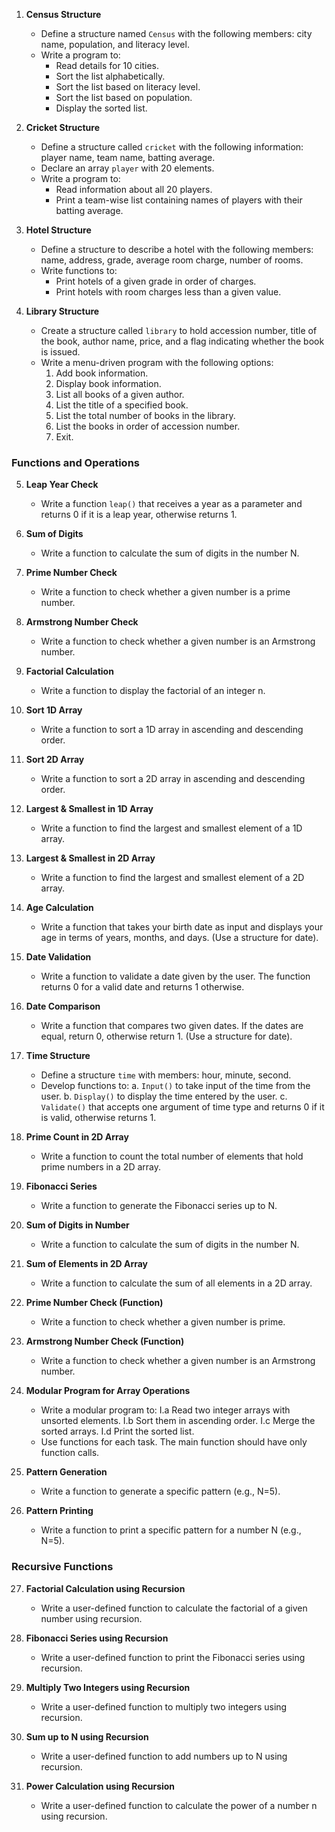 1. **Census Structure**
   - Define a structure named `Census` with the following members: city name, population, and literacy level.
   - Write a program to:
     - Read details for 10 cities.
     - Sort the list alphabetically.
     - Sort the list based on literacy level.
     - Sort the list based on population.
     - Display the sorted list.

2. **Cricket Structure**
   - Define a structure called `cricket` with the following information: player name, team name, batting average.
   - Declare an array `player` with 20 elements.
   - Write a program to:
     - Read information about all 20 players.
     - Print a team-wise list containing names of players with their batting average.

3. **Hotel Structure**
   - Define a structure to describe a hotel with the following members: name, address, grade, average room charge, number of rooms.
   - Write functions to:
     - Print hotels of a given grade in order of charges.
     - Print hotels with room charges less than a given value.

4. **Library Structure**
   - Create a structure called `library` to hold accession number, title of the book, author name, price, and a flag indicating whether the book is issued.
   - Write a menu-driven program with the following options:
     1. Add book information.
     2. Display book information.
     3. List all books of a given author.
     4. List the title of a specified book.
     5. List the total number of books in the library.
     6. List the books in order of accession number.
     7. Exit.

### Functions and Operations
5. **Leap Year Check**
   - Write a function `leap()` that receives a year as a parameter and returns 0 if it is a leap year, otherwise returns 1.

6. **Sum of Digits**
   - Write a function to calculate the sum of digits in the number N.

7. **Prime Number Check**
   - Write a function to check whether a given number is a prime number.

8. **Armstrong Number Check**
   - Write a function to check whether a given number is an Armstrong number.

9. **Factorial Calculation**
   - Write a function to display the factorial of an integer n.

10. **Sort 1D Array**
    - Write a function to sort a 1D array in ascending and descending order.

11. **Sort 2D Array**
    - Write a function to sort a 2D array in ascending and descending order.

12. **Largest & Smallest in 1D Array**
    - Write a function to find the largest and smallest element of a 1D array.

13. **Largest & Smallest in 2D Array**
    - Write a function to find the largest and smallest element of a 2D array.

14. **Age Calculation**
    - Write a function that takes your birth date as input and displays your age in terms of years, months, and days. (Use a structure for date).

15. **Date Validation**
    - Write a function to validate a date given by the user. The function returns 0 for a valid date and returns 1 otherwise.

16. **Date Comparison**
    - Write a function that compares two given dates. If the dates are equal, return 0, otherwise return 1. (Use a structure for date).

17. **Time Structure**
    - Define a structure `time` with members: hour, minute, second.
    - Develop functions to:
      a. `Input()` to take input of the time from the user.
      b. `Display()` to display the time entered by the user.
      c. `Validate()` that accepts one argument of time type and returns 0 if it is valid, otherwise returns 1.

18. **Prime Count in 2D Array**
    - Write a function to count the total number of elements that hold prime numbers in a 2D array.

19. **Fibonacci Series**
    - Write a function to generate the Fibonacci series up to N.

20. **Sum of Digits in Number**
    - Write a function to calculate the sum of digits in the number N.

21. **Sum of Elements in 2D Array**
    - Write a function to calculate the sum of all elements in a 2D array.

22. **Prime Number Check (Function)**
    - Write a function to check whether a given number is prime.

23. **Armstrong Number Check (Function)**
    - Write a function to check whether a given number is an Armstrong number.

24. **Modular Program for Array Operations**
    - Write a modular program to:
      I.a Read two integer arrays with unsorted elements.
      I.b Sort them in ascending order.
      I.c Merge the sorted arrays.
      I.d Print the sorted list.
    - Use functions for each task. The main function should have only function calls.

25. **Pattern Generation**
    - Write a function to generate a specific pattern (e.g., N=5).

26. **Pattern Printing**
    - Write a function to print a specific pattern for a number N (e.g., N=5).

### Recursive Functions
27. **Factorial Calculation using Recursion**
    - Write a user-defined function to calculate the factorial of a given number using recursion.

28. **Fibonacci Series using Recursion**
    - Write a user-defined function to print the Fibonacci series using recursion.

29. **Multiply Two Integers using Recursion**
    - Write a user-defined function to multiply two integers using recursion.

30. **Sum up to N using Recursion**
    - Write a user-defined function to add numbers up to N using recursion.

31. **Power Calculation using Recursion**
    - Write a user-defined function to calculate the power of a number n using recursion.
